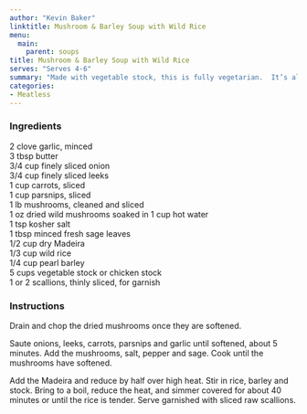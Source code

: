 ```yaml
---
author: "Kevin Baker"
linktitle: Mushroom & Barley Soup with Wild Rice
menu:
  main:
    parent: soups
title: Mushroom & Barley Soup with Wild Rice
serves: "Serves 4-6"
summary: "Made with vegetable stock, this is fully vegetarian.  It’s also hearty, filling, and delicious — perfect with some bread and cheese on a cool autumn day.  "
categories:
- Meatless
---
```

### Ingredients

<div class="ingredient-list">

2 clove garlic, minced  
3 tbsp butter  
3/4 cup finely sliced onion  
3/4 cup finely sliced leeks  
1 cup carrots, sliced  
1 cup parsnips, sliced  
1 lb mushrooms, cleaned and sliced  
1 oz dried wild mushrooms soaked in 1 cup hot water  
1 tsp kosher salt  
1 tbsp minced fresh sage leaves  
1/2 cup dry Madeira  
1/3 cup wild rice  
1/4 cup pearl barley   
5 cups vegetable stock or chicken stock  
1 or 2 scallions, thinly sliced, for garnish  

</div>

### Instructions

Drain and chop the dried mushrooms once they are softened.

Saute onions, leeks, carrots, parsnips and garlic until softened, about 5 minutes. Add the mushrooms, salt, pepper and sage. Cook until the mushrooms have softened.

Add the Madeira and reduce by half over high heat. Stir in rice, barley and stock. Bring to a boil, reduce the heat, and simmer covered for about 40 minutes or until the rice is tender. Serve garnished with sliced raw scallions.
